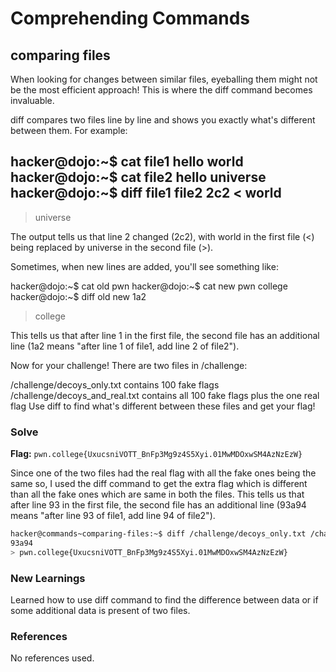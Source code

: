 # Comprehending Commands

## comparing files
When looking for changes between similar files, eyeballing them might not be the most efficient approach! This is where the diff command becomes invaluable.

diff compares two files line by line and shows you exactly what's different between them. For example:

hacker@dojo:~$ cat file1
hello
world
hacker@dojo:~$ cat file2
hello
universe
hacker@dojo:~$ diff file1 file2
2c2
< world
---
> universe

The output tells us that line 2 changed (2c2), with world in the first file (<) being replaced by universe in the second file (>).

Sometimes, when new lines are added, you'll see something like:

hacker@dojo:~$ cat old
pwn
hacker@dojo:~$ cat new
pwn
college
hacker@dojo:~$ diff old new
1a2
> college

This tells us that after line 1 in the first file, the second file has an additional line (1a2 means "after line 1 of file1, add line 2 of file2").

Now for your challenge! There are two files in /challenge:

/challenge/decoys_only.txt contains 100 fake flags
/challenge/decoys_and_real.txt contains all 100 fake flags plus the one real flag
Use diff to find what's different between these files and get your flag!

### Solve
**Flag:** `pwn.college{UxucsniVOTT_BnFp3Mg9z4S5Xyi.01MwMDOxwSM4AzNzEzW}`

Since one of the two files had the real flag with all the fake ones being the same so, I used the diff command to get the extra flag which is different than all the fake ones which are same in both the files.
This tells us that after line 93 in the first file, the second file has an additional line (93a94 means "after line 93 of file1, add line 94 of file2").

```bash
hacker@commands~comparing-files:~$ diff /challenge/decoys_only.txt /challenge/decoys_and_real.txt
93a94
> pwn.college{UxucsniVOTT_BnFp3Mg9z4S5Xyi.01MwMDOxwSM4AzNzEzW}
```

### New Learnings
Learned how to use diff command to find the difference between data or if some additional data is present of two files.

### References 
No references used.
